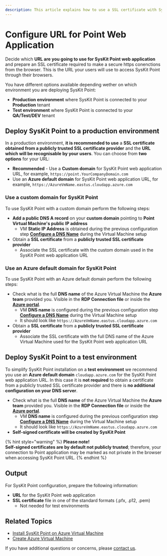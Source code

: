 ```yaml
---
description: This article explains how to use a SSL certificate with SysKit Point.
---
```


# Configure URL for Point Web Application

Decide which **URL are you going to use for SysKit Point web application** and prepare an SSL certificate required to make a secure https conenctions from the browser. This is the URL your users will use to access SysKit Point through their browsers.

You have different options available depending wether on which environment you are deploying SysKit Point:

* **Production environment** where SysKit Point is connected to your **Production** tenant
* **Test environment** where SysKit Point is connected to your **QA/Test/DEV** tenant

## Deploy SysKit Point to a production environment

In a production environment, **it is recommended to use** a **SSL certificate obtained from a publicly trusted SSL certificate provider** and the **URL which will be recognisable by your users**. You can choose from **two options** for your URL:

* **Recommended** - Use a **Custom domain** for SysKit Point web application URL, for example,  `https://point.YourCompanyDomain.com`
* Use an **Azure default domain** for SysKit Point web application URL, for example, `https://AzureVmName.eastus.cloudapp.azure.com`

### Use a custom domain for SysKit Point

To use SysKit Point with a custom domain perform the following steps:

* **Add a public DNS A record** on your **custom domain** pointing to **Point Virtual Machine's public IP address**
  * VM **Static IP Address** is obtained during the previous configuration step [**Configure a DNS Name**](create-azure-vm.md#configure-a-dns-name) during the Virtual Machine setup
* Obtain a **SSL certificate** from a **publicly trusted SSL certificate provider**
  * Associate the SSL certificate with the custom domain used in the SysKit Point web application URL

### Use an Azure default domain for SysKit Point

To use SysKit Point with an Azure default domain perform the following steps:

* Check what is the full **DNS name** of the Azure Virtual Machine the **Azure team** provided you. Visible in the **RDP Connection file** or inside the [**Azure portal**](https://portal.azure.com).
  * VM **DNS name** is configured during the previous configuration step [**Configure a DNS Name**](create-azure-vm.md#configure-a-dns-name) during the Virtual Machine setup
  * It should look like `https://AzureVmName.eastus.cloudapp.azure.com`
* Obtain a **SSL certificate** from a **publicly trusted SSL certificate provider**
  * Associate the SSL certificate with the full DNS name of the Azure Virtual Machine used for the SysKit Point web application URL

## Deploy SysKit Point to a test environment

To simplify SysKit Point installation on a **test environment** we recommend you use an **Azure default domain** `cloudapp.azure.com` for the SysKit Point web application URL. In this case it is **not required** to obtain a certificate from a publicly trusted SSL certificate provider and there is **no additional configuration on your DNS server**.

* Check what is the full **DNS name** of the Azure Virtual Machine the **Azure team** provided you. Visible in the **RDP Connection file** or inside the [**Azure portal**](https://portal.azure.com). 
  * VM **DNS name** is configured during the previous configuration step [**Configure a DNS Name**](create-azure-vm.md#configure-a-dns-name) during the Virtual Machine setup
  * It should look like `https://AzureVmName.eastus.cloudapp.azure.com`
* **Self-signed certificate will be created by SysKit Point**

{% hint style="warning" %}
**Please note!**  
**Self-signed certificates are by default not publicly trusted**; therefore, your connection to Point application may be marked as not private in the browser when accessing SysKit Point URL.
{% endhint %}

## Output

For SysKit Point configuration, prepare the following information:

* **URL** for the SysKit Point web application
* **SSL certificate** file in one of the standard formats \(.pfx, .p12, .pem\)
  * Not needed for test environments

## Related Topics

* [Install SysKit Point on Azure Virtual Machine](overview.md)
* [Create Azure Virtual Machine](create-azure-vm.md)

If you have additional questions or concerns, please [contact us](https://www.syskit.com/contact-us/).

